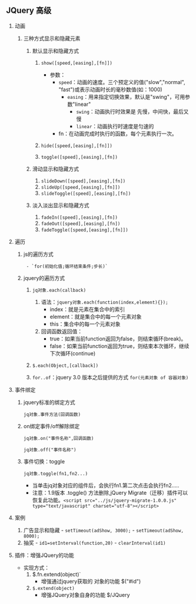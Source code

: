 ## JQuery 高级

1. 动画

    1.  三种方式显示和隐藏元素

        1.  默认显示和隐藏方式

            1. `show([speed,[easing],[fn]])`

                - 参数：
                    - `speed`：动画的速度。三个预定义的值("slow","normal", "fast")或表示动画时长的毫秒数值(如：1000)
                        - `easing`：用来指定切换效果，默认是"swing"，可用参数"linear"
                            - `swing`：动画执行时效果是 先慢，中间快，最后又慢
                            -  `linear`：动画执行时速度是匀速的
                    - fn：在动画完成时执行的函数，每个元素执行一次。

            2. `hide([speed,[easing],[fn]])`

            3. `toggle([speed],[easing],[fn])`

        2. 滑动显示和隐藏方式

            1. `slideDown([speed],[easing],[fn])`
            2. `slideUp([speed,[easing],[fn]])`
            3. `slideToggle([speed],[easing],[fn])`

        3. 淡入淡出显示和隐藏方式
            1. `fadeIn([speed],[easing],[fn])`
            2. `fadeOut([speed],[easing],[fn])`
            3. `fadeToggle([speed,[easing],[fn]])`
        
2.  遍历

    1. js的遍历方式

            - `for(初始化值;循环结束条件;步长)`

    2. jquery的遍历方式

        1. `jq对象.each(callback)`

            1. 语法：`jquery对象.each(function(index,element){});`
                * index：就是元素在集合中的索引
                * element：就是集合中的每一个元素对象
                *  this：集合中的每一个元素对象
            2. 回调函数返回值：
                * true：如果当前function返回为false，则结束循环(break)。
                * false：如果当前function返回为true，则结束本次循环，继续下次循环(continue)

        2. `$.each(Object,[callback])`

        3. `for..of`：jquery 3.0 版本之后提供的方式
            `for(元素对象 of 容器对象)`

3. 事件绑定

    1. jquery标准的绑定方式

        `jq对象.事件方法(回调函数)`

    2. on绑定事件/off解除绑定

        `jq对象.on("事件名称",回调函数)`

        `jq对象.off("事件名称")`

    3. 事件切换：toggle

        `jq对象.toggle(fn1,fn2...)`

        * 当单击jq对象对应的组件后，会执行fn1.第二次点击会执行fn2.....
        * 注意：1.9版本 .toggle() 方法删除,jQuery Migrate（迁移）插件可以恢复此功能。`<script src="../js/jquery-migrate-1.0.0.js" type="text/javascript" charset="utf-8"></script>`

4. 案例

    1. 广告显示和隐藏
            - `setTimeout(adShow, 3000);`
            - `setTimeout(adShow, 8000);`
    2. 抽奖
           - `id1=setInterval(function,20)`
           - `clearInterval(id1)`

5. 插件：增强JQuery的功能

    - 实现方式：
        1. $.fn.extend(object)`
            - 增强通过jquery获取的 对象的功能 $("#id") 
        2. `$.extend(object)`
            - 增强JQuery对象自身的功能 $/JQuery